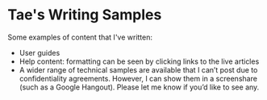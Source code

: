 # Tae's Writing Samples
Some examples of content that I've written:
- User guides
- Help content: formatting can be seen by clicking links to the live articles
- A wider range of technical samples are available that I can’t post due to confidentiality agreements. However, I can show them in a screenshare (such as a Google Hangout). Please let me know if you’d like to see any.
